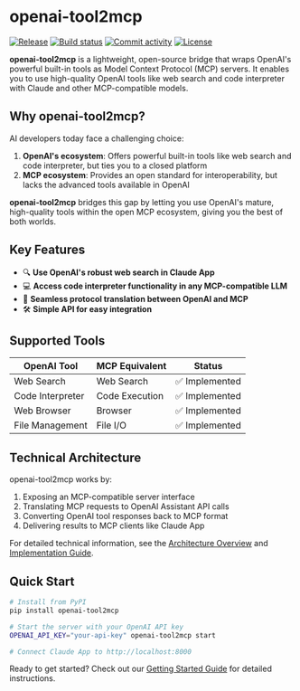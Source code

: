 # openai-tool2mcp

[![Release](https://img.shields.io/github/v/release/alohays/openai-tool2mcp)](https://img.shields.io/github/v/release/alohays/openai-tool2mcp)
[![Build status](https://img.shields.io/github/actions/workflow/status/alohays/openai-tool2mcp/main.yml?branch=main)](https://github.com/alohays/openai-tool2mcp/actions/workflows/main.yml?query=branch%3Amain)
[![Commit activity](https://img.shields.io/github/commit-activity/m/alohays/openai-tool2mcp)](https://img.shields.io/github/commit-activity/m/alohays/openai-tool2mcp)
[![License](https://img.shields.io/github/license/alohays/openai-tool2mcp)](https://img.shields.io/github/license/alohays/openai-tool2mcp)

**openai-tool2mcp** is a lightweight, open-source bridge that wraps OpenAI's powerful built-in tools as Model Context Protocol (MCP) servers. It enables you to use high-quality OpenAI tools like web search and code interpreter with Claude and other MCP-compatible models.

## Why openai-tool2mcp?

AI developers today face a challenging choice:

1. **OpenAI's ecosystem**: Offers powerful built-in tools like web search and code interpreter, but ties you to a closed platform
2. **MCP ecosystem**: Provides an open standard for interoperability, but lacks the advanced tools available in OpenAI

**openai-tool2mcp** bridges this gap by letting you use OpenAI's mature, high-quality tools within the open MCP ecosystem, giving you the best of both worlds.

## Key Features

- 🔍 **Use OpenAI's robust web search in Claude App**
- 💻 **Access code interpreter functionality in any MCP-compatible LLM**
- 🔄 **Seamless protocol translation between OpenAI and MCP**
- 🛠️ **Simple API for easy integration**

## Supported Tools

| OpenAI Tool      | MCP Equivalent | Status         |
| ---------------- | -------------- | -------------- |
| Web Search       | Web Search     | ✅ Implemented |
| Code Interpreter | Code Execution | ✅ Implemented |
| Web Browser      | Browser        | ✅ Implemented |
| File Management  | File I/O       | ✅ Implemented |

## Technical Architecture

openai-tool2mcp works by:

1. Exposing an MCP-compatible server interface
2. Translating MCP requests to OpenAI Assistant API calls
3. Converting OpenAI tool responses back to MCP format
4. Delivering results to MCP clients like Claude App

For detailed technical information, see the [Architecture Overview](architecture.md) and [Implementation Guide](implementation.md).

## Quick Start

```bash
# Install from PyPI
pip install openai-tool2mcp

# Start the server with your OpenAI API key
OPENAI_API_KEY="your-api-key" openai-tool2mcp start

# Connect Claude App to http://localhost:8000
```

Ready to get started? Check out our [Getting Started Guide](getting-started.md) for detailed instructions.
